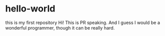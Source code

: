 # hello-world
this is my first repository
Hi! This is PR speaking.
And I guess I would be a wonderful programmer,
though it can be really hard.
